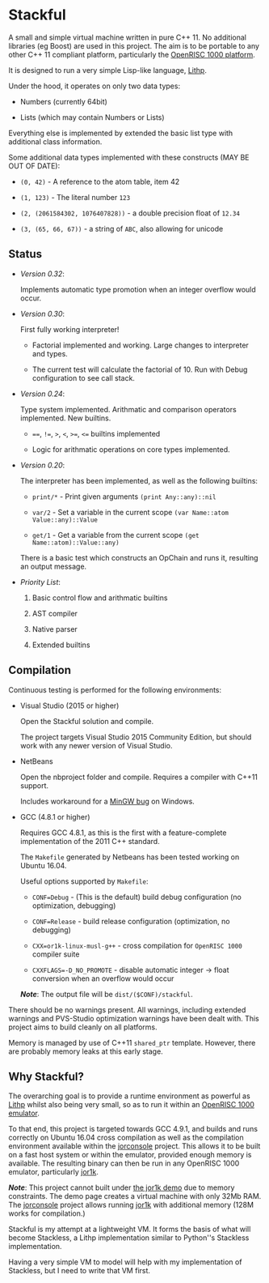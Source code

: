 Stackful
========

A small and simple virtual machine written in pure C++ 11. No additional
libraries (eg Boost) are used in this project. The aim is to be portable to
any other C++ 11 compliant platform, particularly the [OpenRISC 1000 platform](https://openrisc.io/).

It is designed to run a very simple Lisp-like language, [Lithp](http://github.com/andrakis/node-lithp).

Under the hood, it operates on only two data types:

* Numbers (currently 64bit)

* Lists (which may contain Numbers or Lists)

Everything else is implemented by extended the basic list type with additional class information.

Some additional data types implemented with these constructs (MAY BE OUT OF DATE):

* `(0, 42)` - A reference to the atom table, item 42

* `(1, 123)` - The literal number `123`

* `(2, (2061584302, 1076407828))` - a double precision float of `12.34`

* `(3, (65, 66, 67))` - a string of `ABC`, also allowing for unicode


Status
------

* *Version 0.32*:

   Implements automatic type promotion when an integer overflow would occur.

* *Version 0.30*:

   First fully working interpreter!

   * Factorial implemented and working. Large changes to interpreter and types.

   * The current test will calculate the factorial of 10. Run with Debug configuration to see call stack.

* *Version 0.24*:

   Type system implemented. Arithmatic and comparison operators implemented. New builtins.

   * `==`, `!=`, `>`, `<`, `>=`, `<=` builtins implemented

   * Logic for arithmatic operations on core types implemented.

* *Version 0.20*:

   The interpreter has been implemented, as well as the following builtins:

   * `print/*` - Print given arguments `(print Any::any)::nil`

   * `var/2` - Set a variable in the current scope `(var Name::atom Value::any)::Value`

   * `get/1` - Get a variable from the current scope `(get Name::atom)::Value::any)`

   There is a basic test which constructs an OpChain and runs it, resulting an output message.

* *Priority List*:

   1. Basic control flow and arithmatic builtins

   2. AST compiler

   3. Native parser

   4. Extended builtins

Compilation
-----------

Continuous testing is performed for the following environments:

* Visual Studio (2015 or higher)

   Open the Stackful solution and compile.

   The project targets Visual Studio 2015 Community Edition, but should work
   with any newer version of Visual Studio.

* NetBeans

   Open the nbproject folder and compile. Requires a compiler with C++11 support.

   Includes workaround for a [MinGW bug](https://github.com/andrakis/Stackful/commit/c3b722ad7dc2e462ee0e56fbc1997ceaf4df0683) on Windows.

* GCC (4.8.1 or higher)

   Requires GCC 4.8.1, as this is the first with a feature-complete
   implementation of the 2011 C++ standard.

   The `Makefile` generated by Netbeans has been tested working on Ubuntu 16.04.

   Useful options supported by `Makefile`:

   * `CONF=Debug` - (This is the default) build debug configuration (no optimization, debugging)

   * `CONF=Release` - build release configuration (optimization, no debugging)

   * `CXX=or1k-linux-musl-g++` - cross compilation for `OpenRISC 1000` compiler suite

   * `CXXFLAGS=-D_NO_PROMOTE` - disable automatic integer -> float conversion when an overflow would occur

   ***Note***: The output file will be `dist/($CONF)/stackful`.

There should be no warnings present. All warnings, including extended warnings and PVS-Studio optimization
warnings have been dealt with. This project aims to build cleanly on all platforms.

Memory is managed by use of C++11 `shared_ptr` template. However, there are probably memory leaks at this
early stage.


Why Stackful?
-------------

The overarching goal is to provide a runtime environment as powerful as [Lithp](https://github.com/andrakis/node-lithp)
whilst also being very small, so as to run it within an [OpenRISC 1000 emulator](http://s-macke.github.io/jor1k/demos/main.html).

To that end, this project is targeted towards GCC 4.9.1, and builds and runs
correctly on Ubuntu 16.04 cross compilation as well as the compilation environment available
within the [jorconsole](https://github.com/andrakis/jorconsole) project. This allows it to be
built on a fast host system or within the emulator, provided enough memory is available. The
resulting binary can then be run in any OpenRISC 1000 emulator, particularly [jor1k](https://github.com/s-macke/jor1k).

***Note***: This project cannot built under [the jor1k demo](http://s-macke.github.io/jor1k/demos/main.html) due to memory constraints. The demo page creates
a virtual machine with only 32Mb RAM. The [jorconsole](https://github.com/andrakis/jorconsole) project allows
running [jor1k](https://github.com/s-macke/jor1k) with additional memory (128M works for compilation.)

Stackful is my attempt at a lightweight VM. It forms the basis of what will
become Stackless, a Lithp implementation similar to Python''s Stackless
implementation.

Having a very simple VM to model will help with my implementation of
Stackless, but I need to write that VM first.
